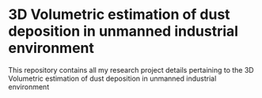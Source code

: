 # 3D Volumetric estimation of dust deposition in unmanned industrial environment
This repository contains all my research project details pertaining to the 3D Volumetric estimation of dust deposition in unmanned industrial environment
